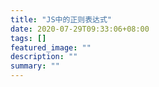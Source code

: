 ```yaml
---
title: "JS中的正则表达式"
date: 2020-07-29T09:33:06+08:00
tags: []
featured_image: ""
description: ""
summary: ""
---
```


